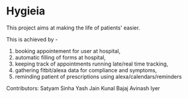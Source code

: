 # Hygieia
This project aims at making the life of patients' easier. 

This is achieved by -
1. booking appointement for user at hospital,
2. automatic filling of forms at hospital,
3. keeping track of appointments running late/real time tracking,
4. gathering fitbit/alexa data for compliance and symptoms,
5. reminding patient of prescriptions using alexa/calendars/reminders

Contributors:
Satyam Sinha
Yash Jain
Kunal Bajaj
Avinash Iyer
